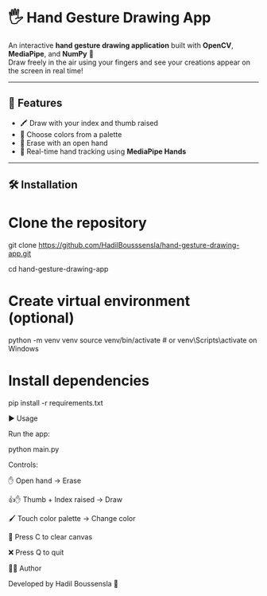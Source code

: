 # 🖐️ Hand Gesture Drawing App

An interactive **hand gesture drawing application** built with **OpenCV**, **MediaPipe**, and **NumPy** 🎨  
Draw freely in the air using your fingers and see your creations appear on the screen in real time!

---

## 🚀 Features

- 🖍️ Draw with your index and thumb raised  
- 🎨 Choose colors from a palette  
- 🧼 Erase with an open hand  
- 🧠 Real-time hand tracking using **MediaPipe Hands**

---

## 🛠️ Installation

# Clone the repository
git clone https://github.com/HadilBousssensla/hand-gesture-drawing-app.git

cd hand-gesture-drawing-app

# Create virtual environment (optional)
python -m venv venv
source venv/bin/activate  # or venv\Scripts\activate on Windows

# Install dependencies
pip install -r requirements.txt


▶️ Usage

Run the app:

python main.py


Controls:

✋ Open hand → Erase

👍✋ Thumb + Index raised → Draw

🖌️ Touch color palette → Change color

🧹 Press C to clear canvas

❌ Press Q to quit

👩‍💻 Author

Developed by Hadil Boussensla 💫

